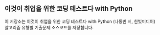 이것이 취업을 위한 코딩 테스트다 with Python
---
이 저장소는 이것이 취업을 위한 코딩 테스트다 with Python (나동빈 저, 한빛미디어) 알고리즘 유형별 기출문제 소스코드를 저장합니다.
